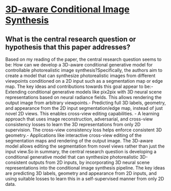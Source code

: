 # [3D-aware Conditional Image Synthesis](https://arxiv.org/abs/2302.08509)

## What is the central research question or hypothesis that this paper addresses?

Based on my reading of the paper, the central research question seems to be: How can we develop a 3D-aware conditional generative model for controllable photorealistic image synthesis?Specifically, the authors aim to create a model that can synthesize photorealistic images from different viewpoints conditioned on a 2D input such as a segmentation map or edge map. The key ideas and contributions towards this goal appear to be:- Extending conditional generative models like pix2pix with 3D neural scene representations based on neural radiance fields. This allows rendering the output image from arbitrary viewpoints.- Predicting full 3D labels, geometry, and appearance from the 2D input segmentation/edge map, instead of just novel 2D views. This enables cross-view editing capabilities. - A learning approach that uses image reconstruction, adversarial, and cross-view consistency losses to learn the 3D representations from only 2D supervision. The cross-view consistency loss helps enforce consistent 3D geometry.- Applications like interactive cross-view editing of the segmentation maps and rendering of the output image. The 3D-aware model allows editing the segmentation from novel views rather than just the input view.So in summary, the central research question is developing a conditional generative model that can synthesize photorealistic 3D-consistent outputs from 2D inputs, by incorporating 3D neural scene representations into the conditional image synthesis pipeline. The key ideas are predicting 3D labels, geometry and appearance from 2D inputs, and using suitable losses to learn this in a self-supervised manner from only 2D data.
